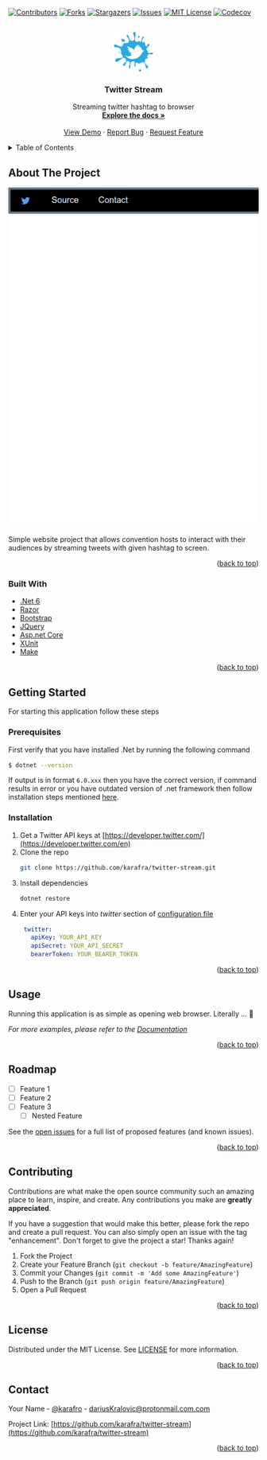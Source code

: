 <div id="top"></div>
<!--
*** Thanks for checking out the Best-README-Template. If you have a suggestion
*** that would make this better, please fork the repo and create a pull request
*** or simply open an issue with the tag "enhancement".
*** Don't forget to give the project a star!
*** Thanks again! Now go create something AMAZING! :D
-->



<!-- PROJECT SHIELDS -->
<!--
*** I'm using markdown "reference style" links for readability.
*** Reference links are enclosed in brackets [ ] instead of parentheses ( ).
*** See the bottom of this document for the declaration of the reference variables
*** for contributors-url, forks-url, etc. This is an optional, concise syntax you may use.
*** https://www.markdownguide.org/basic-syntax/#reference-style-links
-->
[![Contributors][contributors-shield]][contributors-url]
[![Forks][forks-shield]][forks-url]
[![Stargazers][stars-shield]][stars-url]
[![Issues][issues-shield]][issues-url]
[![MIT License][license-shield]][license-url]
[![Codecov][codecov-shield]][codecov-url]

<!-- PROJECT LOGO -->
<br />
<div align="center">
  <a href="https://github.com/karafra/twitter-stream">
    <img src=".github/img/logo.png" alt="Logo" width="80" height="80">
  </a>

<h3 align="center">Twitter Stream </h3>

  <p align="center">
    Streaming twitter hashtag to browser
    <br />
    <a href="https://github.com/karafra/twitter-stream/wiki/"><strong>Explore the docs »</strong></a>
    <br />
    <br />
    <a href="https://github.com/karafra/twitter-stream">View Demo</a>
    ·
    <a href="https://github.com/karafra/twitter-stream/issues">Report Bug</a>
    ·
    <a href="https://github.com/karafra/twitter-stream/issues">Request Feature</a>
  </p>
</div>



<!-- TABLE OF CONTENTS -->
<details>
  <summary>Table of Contents</summary>
  <ol>
    <li>
      <a href="#about-the-project">About The Project</a>
      <ul>
        <li><a href="#built-with">Built With</a></li>
      </ul>
    </li>
    <li>
      <a href="#getting-started">Getting Started</a>
      <ul>
        <li><a href="#prerequisites">Prerequisites</a></li>
        <li><a href="#installation">Installation</a></li>
      </ul>
    </li>
    <li><a href="#usage">Usage</a></li>
    <li><a href="#roadmap">Roadmap</a></li>
    <li><a href="#contributing">Contributing</a></li>
    <li><a href="#license">License</a></li>
    <li><a href="#contact">Contact</a></li>
  </ol>
</details>



<!-- ABOUT THE PROJECT -->
## About The Project

<div align="center">

[![Product Name Screen Shot][product-screenshot]](https://example.com)

</div>

Simple website project that allows convention hosts to interact with their audiences by streaming tweets with given hashtag to screen.
<p align="right">(<a href="#top">back to top</a>)</p>



### Built With

* [.Net 6](https://dotnet.microsoft.com/en-us/)
* [Razor](https://docs.microsoft.com/en-us/aspnet/core/razor-pages/)
* [Bootstrap](https://getbootstrap.com/)
* [JQuery](https://jquery.com/)
* [Asp.net Core](https://docs.microsoft.com/en-us/aspnet/core/?view=aspnetcore-6.0)
* [XUnit](https://xunit.net/)
* [Make](https://www.gnu.org/software/make/)
<p align="right">(<a href="#top">back to top</a>)</p>



<!-- GETTING STARTED -->
## Getting Started

For starting this application follow these steps

### Prerequisites

First verify that you have installed .Net by running the following command

  ```sh
  $ dotnet --version
  ```
If output is in format `6.0.xxx` then you have the correct version, if command results in error or you have outdated version of .net framework then follow installation steps mentioned [here](https://dotnet.microsoft.com/en-us/download).
### Installation

1. Get a Twitter API keys at [https://developer.twitter.com/](https://developer.twitter.com/en)
2. Clone the repo
   ```sh
   git clone https://github.com/karafra/twitter-stream.git
   ```
3. Install dependencies
   ```sh
   dotnet restore
   ```
4. Enter your API keys into *twitter* section of [configuration file](./configuration.yml)
   ```yml
    twitter:
      apiKey: YOUR_API_KEY
      apiSecret: YOUR_API_SECRET
      bearerToken: YOUR_BEARER_TOKEN
   ```

<p align="right">(<a href="#top">back to top</a>)</p>



<!-- USAGE EXAMPLES -->
## Usage

Running this application is as simple as opening web browser. Literally ... :tada:

_For more examples, please refer to the [Documentation](https://example.com)_

<p align="right">(<a href="#top">back to top</a>)</p>



<!-- ROADMAP -->
## Roadmap

- [ ] Feature 1
- [ ] Feature 2
- [ ] Feature 3
    - [ ] Nested Feature

See the [open issues](https://github.com/karafra/twitter-stream/issues) for a full list of proposed features (and known issues).

<p align="right">(<a href="#top">back to top</a>)</p>



<!-- CONTRIBUTING -->
## Contributing

Contributions are what make the open source community such an amazing place to learn, inspire, and create. Any contributions you make are **greatly appreciated**.

If you have a suggestion that would make this better, please fork the repo and create a pull request. You can also simply open an issue with the tag "enhancement".
Don't forget to give the project a star! Thanks again!

1. Fork the Project
2. Create your Feature Branch (`git checkout -b feature/AmazingFeature`)
3. Commit your Changes (`git commit -m 'Add some AmazingFeature'`)
4. Push to the Branch (`git push origin feature/AmazingFeature`)
5. Open a Pull Request

<p align="right">(<a href="#top">back to top</a>)</p>



<!-- LICENSE -->
## License

Distributed under the MIT License. See [LICENSE](./LICENSE) for more information.

<p align="right">(<a href="#top">back to top</a>)</p>



<!-- CONTACT -->
## Contact

Your Name - [@karafro](https://twitter.com/karafro) - dariusKralovic@protonmail.com.com

Project Link: [https://github.com/karafra/twitter-stream](https://github.com/karafra/twitter-stream)

<p align="right">(<a href="#top">back to top</a>)</p>


<!-- MARKDOWN LINKS & IMAGES -->
<!-- https://www.markdownguide.org/basic-syntax/#reference-style-links -->
[contributors-shield]: https://img.shields.io/github/contributors/karafra/twitter-stream.svg?style=for-the-badge
[contributors-url]: https://github.com/karafra/twitter-stream/graphs/contributors
[forks-shield]: https://img.shields.io/github/forks/karafra/twitter-stream.svg?style=for-the-badge
[forks-url]: https://github.com/karafra/twitter-stream/network/members
[stars-shield]: https://img.shields.io/github/stars/karafra/twitter-stream.svg?style=for-the-badge
[stars-url]: https://github.com/karafra/twitter-stream/stargazers
[issues-shield]: https://img.shields.io/github/issues/karafra/twitter-stream.svg?style=for-the-badge
[issues-url]: https://github.com/karafra/twitter-stream/issues
[license-shield]: https://img.shields.io/github/license/karafra/twitter-stream.svg?style=for-the-badge
[license-url]: https://github.com/karafra/twitter-stream/blob/master/LICENSE
[linkedin-shield]: https://img.shields.io/badge/-LinkedIn-black.svg?style=for-the-badge&logo=linkedin&colorB=555
[linkedin-url]: https://linkedin.com/in/linkedin_username
[product-screenshot]: .github/img/screenshot.png
[codecov-shield]: https://img.shields.io/codecov/c/gh/karafra/twitter-stream?style=for-the-badge&token=6dyM57ThGb
[codecov-url]: https://app.codecov.io/gh/karafra/twitter-stream/